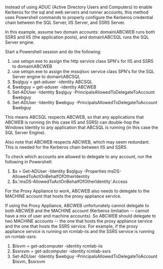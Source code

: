 Instead of using ADUC (Active Directory Users and Computers) to enable Kerberos for the sql and web servers and runner accounts, this method uses Powershell commands to properly configure the Kerberos credential chain between the SQL Server, IIS Server, and SSRS Server.

In this example, assume two domain accounts: domain\ABCWEB runs both SSRS and IIS (the application pools), and domain\ABCSQL runs the SQL Server engine.

Start a Powershell session and do the following:

1. use setspn.exe to assign the http service class SPN's for IIS and SSRS to domain\ABCWEB
2. use setspn.exe to assign the mssqlsvc service class SPN's for the SQL Server engine to domain\ABCSQL
3. $sqlguy = get-aduser -identity ABCSQL
4. $webguy = get-aduser -identity ABCWEB
5. Set-ADUser -Identity $sqlguy -PrincipalsAllowedToDelegateToAccount $webguy
6. Set-ADUser -Identity $webguy -PrincipalsAllowedToDelegateToAccount $webguy

This means ABCSQL respects ABCWEB, so that any applications that ABCWEB is running (in this case IIS and SSRS) can double-hop the Windows Identity to any application that ABCSQL is running (in this case the SQL Server Engine).

Also note that ABCWEB respects ABCWEB, which may seem redundant. This is needed for the Kerberos chain between IIS and SSRS.

To check which accounts are allowed to delegate to any account, run the following in Powershell:

1. $x = Get-ADUser -Identity $sqlguy -Properties msDS-AllowedToActOnBehalfOfOtherIdentity
2. $x.'msDS-AllowedToActOnBehalfOfOtherIdentity'.Access

For the Proxy Appliance to work, ABCWEB also needs to delegate to the MACHINE account that hosts the proxy appliance service.

If using the Proxy Appliance, ABCWEB unfortunately cannot delegate to both ABCWEB and the MACHINE account (Kerberos limitation -- cannot have a mix of user and machine accounts). So ABCWEB should delegate to two MACHINE accounts -- the one that hosts the proxy appliance service and the one that hosts the SSRS service. For example, if the proxy appliance service is running on rcmlab-iis and the SSRS service is running on rcmlab-ssrs:

1. $iisvm = get-adcomputer -identity rcmlab-iis
2. $ssrsvm = get-adcomputer -identity rcmlab-ssrs
3. Set-ADUser -Identity $webguy -PrincipalsAllowedToDelegateToAccount $iisvm, $ssrsvm